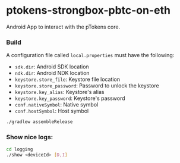 # ptokens-strongbox-pbtc-on-eth

Android App to interact with the pTokens core. 

### Build

A configuration file called `local.properties` must have the following:

 - `sdk.dir`: Android SDK location 
 - `ndk.dir`: Android NDK location
 - `keystore.store_file`: Keystore file location
 - `keystore.store_password`: Password to unlock the keystore
 - `keystore.key_alias`: Keystore's alias
 - `keystore.key_password`: Keystore's password
 - `conf.nativeSymbol`: Native symbol
 - `conf.hostSymbol`: Host symbol

```bash 
./gradlew assembleRelease
```

### Show nice logs:

```bash
cd logging
./show <deviceId> [D,I]
```



